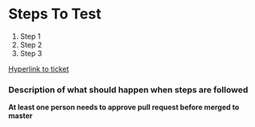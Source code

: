 # Steps To Test
1. Step 1
2. Step 2
3. Step 3

[Hyperlink to ticket](http://www.google.fr/)

### Description of what should happen when steps are followed

**At least one person needs to approve pull request before merged to master**

